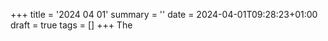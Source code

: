 +++
title = '2024 04 01'
summary = ''
date = 2024-04-01T09:28:23+01:00
draft = true
tags = []
+++
The
